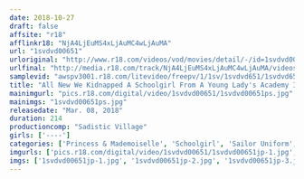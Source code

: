 ```yaml
---
date: 2018-10-27
draft: false
affsite: "r18"
afflinkr18: "NjA4LjEuMS4xLjAuMC4wLjAuMA"
url: "1svdvd00651"
urloriginal: "http://www.r18.com/videos/vod/movies/detail/-/id=1svdvd00651"
urlfinal: "http://media.r18.com/track/NjA4LjEuMS4xLjAuMC4wLjAuMA/videos/vod/movies/detail/-/id=1svdvd00651"
samplevid: "awspv3001.r18.com/litevideo/freepv/1/1sv/1svdvd651/1svdvd651_dmb_w.mp4"
title: "All New We Kidnapped A Schoolgirl From A Young Lady's Academy In The Country To Rape Her, And Just Before We Ejaculated, We Told Her, 'You'd Better Call Your Friends And Bring Someone Cuter Than You Here, Or Else We're Gonna Creampie You' And So She Was So Scared That She Brought Her Friend, And We Raped Her Too, And Then We Creampie Fucked All Of Them!"
mainimgurl: "pics.r18.com/digital/video/1svdvd00651/1svdvd00651ps.jpg"
mainimgs: "1svdvd00651ps.jpg"
releasedate: "Mar. 08, 2018"
duration: 214
productioncomp: "Sadistic Village"
girls: ['----']
categories: ['Princess & Mademoiselle', 'Schoolgirl', 'Sailor Uniform', 'Reluctant', 'Creampie', 'Big Vibrator', 'Hi-Def']
imgurls: ['pics.r18.com/digital/video/1svdvd00651/1svdvd00651jp-1.jpg', 'pics.r18.com/digital/video/1svdvd00651/1svdvd00651jp-2.jpg', 'pics.r18.com/digital/video/1svdvd00651/1svdvd00651jp-3.jpg', 'pics.r18.com/digital/video/1svdvd00651/1svdvd00651jp-4.jpg', 'pics.r18.com/digital/video/1svdvd00651/1svdvd00651jp-5.jpg', 'pics.r18.com/digital/video/1svdvd00651/1svdvd00651jp-6.jpg', 'pics.r18.com/digital/video/1svdvd00651/1svdvd00651jp-7.jpg', 'pics.r18.com/digital/video/1svdvd00651/1svdvd00651jp-8.jpg', 'pics.r18.com/digital/video/1svdvd00651/1svdvd00651jp-9.jpg', 'pics.r18.com/digital/video/1svdvd00651/1svdvd00651jp-10.jpg', 'pics.r18.com/digital/video/1svdvd00651/1svdvd00651jp-11.jpg', 'pics.r18.com/digital/video/1svdvd00651/1svdvd00651jp-12.jpg', 'pics.r18.com/digital/video/1svdvd00651/1svdvd00651jp-13.jpg', 'pics.r18.com/digital/video/1svdvd00651/1svdvd00651jp-14.jpg', 'pics.r18.com/digital/video/1svdvd00651/1svdvd00651jp-15.jpg', 'pics.r18.com/digital/video/1svdvd00651/1svdvd00651jp-16.jpg', 'pics.r18.com/digital/video/1svdvd00651/1svdvd00651jp-17.jpg', 'pics.r18.com/digital/video/1svdvd00651/1svdvd00651jp-18.jpg', 'pics.r18.com/digital/video/1svdvd00651/1svdvd00651jp-19.jpg', 'pics.r18.com/digital/video/1svdvd00651/1svdvd00651jp-20.jpg']
imgs: ['1svdvd00651jp-1.jpg', '1svdvd00651jp-2.jpg', '1svdvd00651jp-3.jpg', '1svdvd00651jp-4.jpg', '1svdvd00651jp-5.jpg', '1svdvd00651jp-6.jpg', '1svdvd00651jp-7.jpg', '1svdvd00651jp-8.jpg', '1svdvd00651jp-9.jpg', '1svdvd00651jp-10.jpg', '1svdvd00651jp-11.jpg', '1svdvd00651jp-12.jpg', '1svdvd00651jp-13.jpg', '1svdvd00651jp-14.jpg', '1svdvd00651jp-15.jpg', '1svdvd00651jp-16.jpg', '1svdvd00651jp-17.jpg', '1svdvd00651jp-18.jpg', '1svdvd00651jp-19.jpg', '1svdvd00651jp-20.jpg']
---
```

